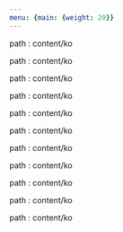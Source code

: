 ```yaml
---
menu: {main: {weight: 20}}
---
```


path : content/ko

path : content/ko

path : content/ko

path : content/ko

path : content/ko

path : content/ko

path : content/ko

path : content/ko

path : content/ko

path : content/ko

path : content/ko
